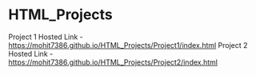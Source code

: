 # HTML_Projects
Project 1 Hosted Link - https://mohit7386.github.io/HTML_Projects/Project1/index.html
Project 2 Hosted Link - https://mohit7386.github.io/HTML_Projects/Project2/index.html
